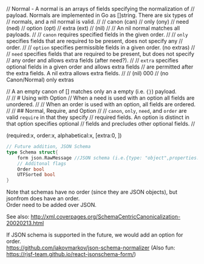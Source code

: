 // Normal - A normal is an arrays of fields specifying the normalization of
// payload.  Normals are implemented in Go as []string.  There are six types of
// normals, and a nil normal is valid.
//
//  canon       (can)
//  only        (ony)
//  need        (ned)
//  option      (opt)
//  extra       (ext)
//  (nil)
//
// An nil normal matches all payloads.
//
// `canon` requires specified fields in the given order.
//
// `only` specifies fields that are required to be present, does not specify any
// order.
//
// `option` specifies permissible fields in a given order. (no extras)
//
// `need` specifies fields that are required to be present, but does not specify
// any order and allows extra fields (after need?). 
//
// `extra` specifies optional fields in a given order and allows extra fields
// are permitted after the extra fields.  A nil extra allows extra fields.
//
// (nil) 000
// (no Canon/Normal) only extras


// A an empty canon of [] matches only an a empty (i.e. `{}`) payload.  
//
// # Using with Option
// When a need is used with an option all fields are unordered.
//
// When an order is used with an option, all fields are ordered.
//
// ## Normal, Require, and Option
//
// `canon`, `only`, `need`, and `order` are valid `require` in that they specify
// required fields.  An option is distinct in that option specifies optional
// fields and precludes other optional fields.
//

(required:x, order:x, alphabetical:x, [extra:0, ])

```Go
// Future addition, JSON Schema
type Schema struct{
	form json.RawMessage //JSON schema (i.e.{type: "object",properties: {})
	// Additonal flags
	Order bool
	UTFSorted bool
}
```

Note that schemas have no order (since they are JSON objects), but jsonfrom does
have an order.  
Order need to be added over JSON. 



See also: 
http://xml.coverpages.org/SchemaCentricCanonicalization-20020213.html

If JSON schema is supported in the future, we would add an option for order.  
https://github.com/iakovmarkov/json-schema-normalizer
(Also fun: https://rjsf-team.github.io/react-jsonschema-form/)